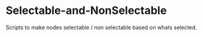 # Selectable-and-NonSelectable
 Scripts to make nodes selectable / non selectable based on whats selected.
